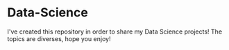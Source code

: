# Data-Science
I've created this repository in order to share my Data Science projects! The topics are diverses, hope you enjoy!
